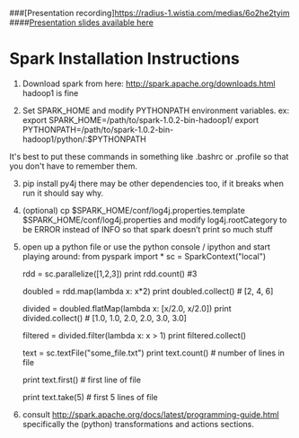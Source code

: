 ###[Presentation recording]https://radius-1.wistia.com/medias/6o2he2tyim
####[Presentation slides available here](https://docs.google.com/a/radius.com/presentation/d/17TCAssgMWIj2IxuePbFh3c4IMQbNOHC3X36Jt6K_6qc/view)

Spark Installation Instructions
===============================

1) Download spark from here: http://spark.apache.org/downloads.html 
hadoop1 is fine

2) Set SPARK_HOME and modify PYTHONPATH environment variables.
ex:
export SPARK_HOME=/path/to/spark-1.0.2-bin-hadoop1/
export PYTHONPATH=/path/to/spark-1.0.2-bin-hadoop1/python/:$PYTHONPATH

It's best to put these commands in something like .bashrc or .profile so that you don't have to remember them.

3) pip install py4j
there may be other dependencies too, if it breaks when run it should say why.

4) (optional) cp $SPARK_HOME/conf/log4j.properties.template $SPARK_HOME/conf/log4j.properties and modify log4j.rootCategory to be ERROR instead of INFO so that spark doesn’t print so much stuff

5) open up a python file or use the python console / ipython and start playing around:
    from pyspark import *
    sc = SparkContext("local")

    rdd = sc.parallelize([1,2,3])
    print rdd.count() #3

    doubled = rdd.map(lambda x: x*2)
    print doubled.collect() # [2, 4, 6]

    divided = doubled.flatMap(lambda x: [x/2.0, x/2.0])
    print divided.collect() # [1.0, 1.0, 2.0, 2.0, 3.0, 3.0]

    filtered = divided.filter(lambda x: x > 1)
    print filtered.collect()

    text = sc.textFile("some_file.txt")
    print text.count() # number of lines in file

    print text.first() # first line of file

    print text.take(5) # first 5 lines of file
    
6) consult http://spark.apache.org/docs/latest/programming-guide.html specifically the (python) transformations and actions sections.
